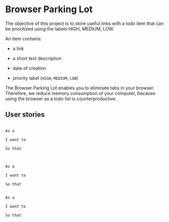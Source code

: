 # Browser Parking Lot 

 

The objective of this project is to store useful links with a todo item that can be prioritized using the labels HIGH, MEDIUM, LOW.   

 

An item contains:  

 

- a link   

- a short text description  

- date of creation   

- priority label (`HIGH`, `MEDIUM`, `LOW`)  

 

The Browser Parking Lot enables you to eliminate tabs in your browser. Therefore, we reduce memory consumption of your computer, because using the browser as a todo list is counterproductive.  
 

## User stories  

 

``` 

As a  

I want to

So that  

 

As a

I want to

So that
 

As a

I want to    

So that 

``` 